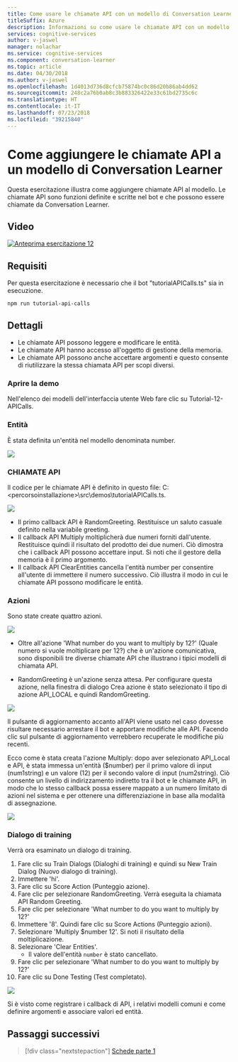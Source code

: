 ```yaml
---
title: Come usare le chiamate API con un modello di Conversation Learner - Servizi cognitivi Microsoft | Microsoft Docs
titleSuffix: Azure
description: Informazioni su come usare le chiamate API con un modello di Conversation Learner.
services: cognitive-services
author: v-jaswel
manager: nolachar
ms.service: cognitive-services
ms.component: conversation-learner
ms.topic: article
ms.date: 04/30/2018
ms.author: v-jaswel
ms.openlocfilehash: 1d4013d736d8cfcb75874bc0c86d20b86ab4dd62
ms.sourcegitcommit: 248c2a76b0ab8c3b883326422e33c61bd2735c6c
ms.translationtype: HT
ms.contentlocale: it-IT
ms.lasthandoff: 07/23/2018
ms.locfileid: "39215840"
---
```

# <a name="how-to-add-api-calls-to-a-conversation-learner-model"></a>Come aggiungere le chiamate API a un modello di Conversation Learner

Questa esercitazione illustra come aggiungere chiamate API al modello. Le chiamate API sono funzioni definite e scritte nel bot e che possono essere chiamate da Conversation Learner.

## <a name="video"></a>Video

[![Anteprima esercitazione 12](http://aka.ms/cl-tutorial-12-preview)](http://aka.ms/blis-tutorial-12)

## <a name="requirements"></a>Requisiti
Per questa esercitazione è necessario che il bot "tutorialAPICalls.ts" sia in esecuzione.

    npm run tutorial-api-calls

## <a name="details"></a>Dettagli

- Le chiamate API possono leggere e modificare le entità.
- Le chiamate API hanno accesso all'oggetto di gestione della memoria.
- Le chiamate API possono anche accettare argomenti e questo consente di riutilizzare la stessa chiamata API per scopi diversi.

### <a name="open-the-demo"></a>Aprire la demo

Nell'elenco dei modelli dell'interfaccia utente Web fare clic su Tutorial-12-APICalls. 

### <a name="entities"></a>Entità

È stata definita un'entità nel modello denominata number.

![](../media/tutorial12_entities.PNG)

### <a name="api-calls"></a>CHIAMATE API
Il codice per le chiamate API è definito in questo file: C:\<percorsoinstallazione\>\src\demos\tutorialAPICalls.ts.

![](../media/tutorial12_apicalls.PNG)

- Il primo callback API è RandomGreeting. Restituisce un saluto casuale definito nella variabile greeting.
- Il callback API Multiply moltiplicherà due numeri forniti dall'utente. Restituisce quindi il risultato del prodotto dei due numeri. Ciò dimostra che i callback API possono accettare input. Si noti che il gestore della memoria è il primo argomento. 
- Il callback API ClearEntities cancella l'entità number per consentire all'utente di immettere il numero successivo. Ciò illustra il modo in cui le chiamate API possono modificare le entità.

### <a name="actions"></a>Azioni

Sono state create quattro azioni. 

![](../media/tutorial12_actions.PNG)

- Oltre all'azione 'What number do you want to multiply by 12?' (Quale numero si vuole moltiplicare per 12?) che è un'azione comunicativa, sono disponibili tre diverse chiamate API che illustrano i tipici modelli di chiamata API.

- RandomGreeting è un'azione senza attesa. Per configurare questa azione, nella finestra di dialogo Crea azione è stato selezionato il tipo di azione API_LOCAL e quindi RandomGreeting. 

![](../media/tutorial12_setupapicall.PNG)

Il pulsante di aggiornamento accanto all'API viene usato nel caso dovesse risultare necessario arrestare il bot e apportare modifiche alle API. Facendo clic sul pulsante di aggiornamento verrebbero recuperate le modifiche più recenti.

Ecco come è stata creata l'azione Multiply: dopo aver selezionato API_Local e API, è stata immessa un'entità ($number) per il primo valore di input (num1string) e un valore (12) per il secondo valore di input (num2string). Ciò consente un livello di indirizzamento indiretto tra il bot e le chiamate API, in modo che lo stesso callback possa essere mappato a un numero limitato di azioni nel sistema e per ottenere una differenziazione in base alla modalità di assegnazione.

![](../media/tutorial12_actionmultiply.PNG)

### <a name="train-dialog"></a>Dialogo di training

Verrà ora esaminato un dialogo di training.

1. Fare clic su Train Dialogs (Dialoghi di training) e quindi su New Train Dialog (Nuovo dialogo di training).
1. Immettere 'hi'.
2. Fare clic su Score Action (Punteggio azione).
3. Fare clic per selezionare RandomGreeting. Verrà eseguita la chiamata API Random Greeting.
3. Fare clic per selezionare 'What number to do you want to multiply by 12?'
4. Immettere '8'. Quindi fare clic su Score Actions (Punteggio azioni).
4. Selezionare 'Multiply $number 12'. Si noti il risultato della moltiplicazione.
5. Selezionare 'Clear Entities'.
    - Il valore dell'entità `number` è stato cancellato.
3. Fare clic per selezionare 'What number to do you want to multiply by 12?'
4. Fare clic su Done Testing (Test completato).

![](../media/tutorial12_dialog.PNG)

Si è visto come registrare i callback di API, i relativi modelli comuni e come definire argomenti e associare valori ed entità.

## <a name="next-steps"></a>Passaggi successivi

> [!div class="nextstepaction"]
> [Schede parte 1](./13-cards-1.md)
